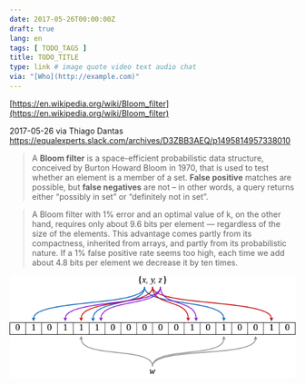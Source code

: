 ```yaml
---
date: 2017-05-26T00:00:00Z
draft: true
lang: en
tags: [ TODO_TAGS ]
title: TODO_TITLE
type: link # image quote video text audio chat
via: "[Who](http://example.com)"
---
```



[https://en.wikipedia.org/wiki/Bloom_filter](https://en.wikipedia.org/wiki/Bloom_filter)

2017-05-26 via Thiago Dantas
https://equalexperts.slack.com/archives/D3ZBB3AEQ/p1495814957338010

> A **Bloom filter** is a space-efficient probabilistic data structure, conceived by Burton Howard Bloom in 1970, that is used to test whether an element is a member of a set. **False positive** matches are possible, but **false negatives** are not – in other words, a query returns either “possibly in set” or “definitely not in set”.

> A Bloom filter with 1% error and an optimal value of k, on the other hand, requires only about 9.6 bits per element — regardless of the size of the elements. This advantage comes partly from its compactness, inherited from arrays, and partly from its probabilistic nature. If a 1% false positive rate seems too high, each time we add about 4.8 bits per element we decrease it by ten times.

![2017-05-26 via Thiago Dantas](2017-05-26%20via%20Thiago%20Dantas.png)

